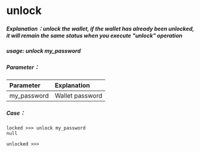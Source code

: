 #  unlock

##### Explanation：unlock the wallet, if the wallet has already been unlocked, it will remain the same status when you execute "unlock" operation

##### usage: unlock my_password

##### Parameter：

| Parameter | Explanation |
| :--- | :--- |
| my_password | Wallet password |

##### Case：

```
locked >>> unlock my_password
null

unlocked >>>
```
